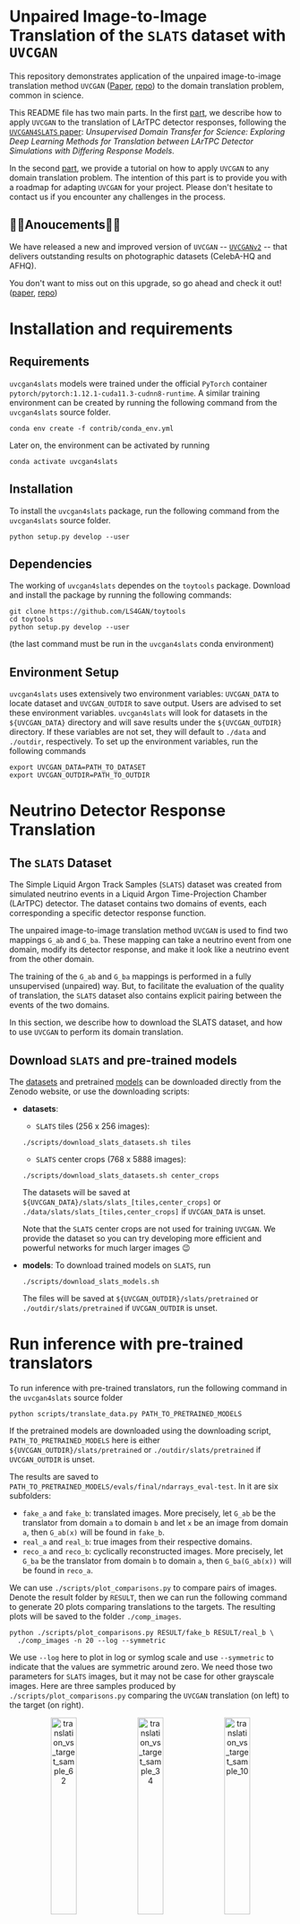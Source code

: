 # Unpaired Image-to-Image Translation of the `SLATS` dataset with `UVCGAN`

This repository demonstrates application of the unpaired image-to-image 
translation method `UVCGAN` ([Paper][uvcgan_paper], [repo][uvcgan_repo]) 
to the domain translation problem, common in science.

This README file has two main parts. In the first 
[part](#neutrino-detector-response-translation), we describe how to 
apply `UVCGAN` to the translation of LArTPC detector responses, following 
the [`UVCGAN4SLATS` paper][uvcgan_paper]: _Unsupervised Domain Transfer 
for Science: Exploring Deep Learning Methods for Translation between LArTPC 
Detector Simulations with Differing Response Models_.

In the second [part](#train-your-own-model), we provide a tutorial on how 
to apply `UVCGAN` to any domain translation problem. The intention of this 
part is to provide you with a roadmap for adapting `UVCGAN` for your project. 
Please don't hesitate to contact us if you encounter any challenges in 
the process.

## :tada::tada:Anoucements:tada::tada:
We have released a new and improved version of `UVCGAN` -- 
[`UVCGANv2`][uvcgan2_repo] -- that delivers outstanding results on 
photographic datasets (CelebA-HQ and AFHQ).

You don't want to miss out on this upgrade, so go ahead and check it out!
([paper][uvcgan2_paper], [repo][uvcgan2_repo])


# Installation and requirements

## Requirements

`uvcgan4slats` models were trained under the official `PyTorch` container
`pytorch/pytorch:1.12.1-cuda11.3-cudnn8-runtime`. A similar training
environment can be created by running the following command from the
`uvcgan4slats` source folder.
```
conda env create -f contrib/conda_env.yml
```
Later on, the environment can be activated by running
```
conda activate uvcgan4slats
```

## Installation

To install the `uvcgan4slats` package, run the following command from the
`uvcgan4slats` source folder.
```
python setup.py develop --user
```

## Dependencies

The working of `uvcgan4slats` dependes on the `toytools` package. Download and
install the package by running the following commands:
```
git clone https://github.com/LS4GAN/toytools
cd toytools
python setup.py develop --user
```
(the last command must be run in the `uvcgan4slats` conda environment)

## Environment Setup

`uvcgan4slats` uses extensively two environment variables: `UVCGAN_DATA` to
locate dataset and `UVCGAN_OUTDIR` to save output. Users are advised to set
these environment variables. `uvcgan4slats` will look for datasets in the
`${UVCGAN_DATA}` directory and will save results under the `${UVCGAN_OUTDIR}`
directory. If these variables are not set, they will default to `./data` and
`./outdir`, respectively. To set up the environment variables, run the
following commands
```
export UVCGAN_DATA=PATH_TO_DATASET
export UVCGAN_OUTDIR=PATH_TO_OUTDIR
```

# Neutrino Detector Response Translation

## The `SLATS` Dataset
The Simple Liquid Argon Track Samples (`SLATS`) dataset was created from 
simulated neutrino events in a Liquid Argon Time-Projection Chamber (LArTPC) 
detector. The dataset contains two domains of events, each corresponding a 
specific detector response function.

The unpaired image-to-image translation method `UVCGAN` is used to find two 
mappings `G_ab` and `G_ba`. These mapping can take a neutrino event from one 
domain, modify its detector response, and make it look like a neutrino event 
from the other domain.

The training of the `G_ab` and `G_ba` mappings is performed in a fully 
unsupervised (unpaired) way. But, to facilitate the evaluation of the quality 
of translation, the `SLATS` dataset also contains explicit pairing between 
the events of the two domains.

In this section, we describe how to download the SLATS dataset, and how to use 
`UVCGAN` to perform its domain translation.

## Download `SLATS` and pre-trained models
The [datasets](https://zenodo.org/record/7809108) and pretrained
[models](https://zenodo.org/record/7853835) can be downloaded directly from
the Zenodo website, or use the downloading scripts:
- **datasets**:
  - `SLATS` tiles (256 x 256 images):
  ```
  ./scripts/download_slats_datasets.sh tiles
  ```
  - `SLATS` center crops (768 x 5888 images):
  ```
  ./scripts/download_slats_datasets.sh center_crops
  ```
  The datasets will be saved at
  `${UVCGAN_DATA}/slats/slats_[tiles,center_crops]` or
  `./data/slats/slats_[tiles,center_crops]` if `UVCGAN_DATA` is unset.

  Note that the `SLATS` center crops are not used for training `UVCGAN`. We
  provide the dataset so you can try developing more efficient and powerful
  networks for much larger images :wink:
- **models**:
  To download trained models on `SLATS`, run
  ```
  ./scripts/download_slats_models.sh
  ```
  The files will be saved at `${UVCGAN_OUTDIR}/slats/pretrained` or
  `./outdir/slats/pretrained` if `UVCGAN_OUTDIR` is unset.

# Run inference with pre-trained translators
To run inference with pre-trained translators, run the following command in
the `uvcgan4slats` source folder
```
python scripts/translate_data.py PATH_TO_PRETRAINED_MODELS
```
If the pretrained models are downloaded using the downloading script,
`PATH_TO_PRETRAINED_MODELS` here is either
`${UVCGAN_OUTDIR}/slats/pretrained` or `./outdir/slats/pretrained` if
`UVCGAN_OUTDIR` is unset.

The results are saved to
`PATH_TO_PRETRAINED_MODELS/evals/final/ndarrays_eval-test`. In it are six
subfolders:
- `fake_a` and `fake_b`: translated images.
  More precisely, let `G_ab` be the translator from domain `a` to domain `b`
  and let `x` be an image from domain `a`, then `G_ab(x)` will be found in
  `fake_b`.
- `real_a` and `real_b`: true images from their respective domains.
- `reco_a` and `reco_b`: cyclically reconstructed images.
  More precisely, let `G_ba` be the translator from domain `b` to domain `a`,
  then `G_ba(G_ab(x))` will be found in `reco_a`.

We can use `./scripts/plot_comparisons.py` to compare pairs of images. Denote
the result folder by `RESULT`, then we can run the following command to
generate 20 plots comparing translations to the targets. The resulting plots
will be saved to the folder `./comp_images`.
```
python ./scripts/plot_comparisons.py RESULT/fake_b RESULT/real_b \
  ./comp_images -n 20 --log --symmetric
```
We use `--log` here to plot in log or symlog scale and use `--symmetric` to
indicate that the values are symmetric around zero. We need those two
parameters for `SLATS` images, but it may not be case for other grayscale
images.
Here are three samples produced by `./scripts/plot_comparisons.py` comparing
the `UVCGAN` translation (on left) to the target (on right).
<p align="center">
  <img src="https://github.com/LS4GAN/gallery/blob/main/uvcgan4slats/img_comparison/sample_62.png" width="30%" title="translation_vs_target_sample_62">
  <img src="https://github.com/LS4GAN/gallery/blob/main/uvcgan4slats/img_comparison/sample_34.png" width="30%" title="translation_vs_target_sample_34">
  <img src="https://github.com/LS4GAN/gallery/blob/main/uvcgan4slats/img_comparison/sample_107.png" width="30%" title="translation_vs_target_sample_10">
</p>

# Train your own model
In this part, we demonstrate how to train `UVCGAN` model on your own dataset. 
We will discuss three topics: Prepare the dataset, Pre-train the generators 
(optional), and Train I2I translation.

For the generator pre-training and image-to-image translation training, we 
will use `SLATS` scripts as examples:
```
scripts/slats/pretrain_slats-256.py
scripts/slats/train_slats-256.py
```
We recommend the following approach when adapting UVCGAN to you needs. Start 
with one of the provided example scripts. Make minimal modifications to make it 
work for your problem. Once it is working, further customize the model 
configuration to achieve the best results.

## 0. Dataset
Please organized your dataset as follows:
```bash
PATH/TO/YOUR/DATASET
├── train
│   ├── DOMAIN_A
│   └── DOMAIN_B
└── test
    ├── DOMAIN_A
    └── DOMAIN_B
```
where `PATH/TO/YOUR/DATASET` is the path to your dataset and `DOMAIN_A` 
and `DOMAIN_B` are the domain names.

To make the training scripts, `pretrain_slats-256.py` and 
`train_slats-256.py`, work with your dataset, they will 
require minimal modifications. In essense, each script contains a python 
dictionary describing the training configuration. You would need to 
modify the data section of that dictionary to make it work with your dataset.
The exact modification will depend on the format of your dataset.

### 0.1 Natural images
  This repository is primarily focused on scientific datasets. If your dataset 
  is made of natural images in common formats (`jepg`, `png`, `webp`, 
  [etc.][image_ext]), you may find it more useful to take one of the 
  [`UVCGAN`][uvcgan_repo] or [`UVCGANv2`][uvcgan2_repo] training scripts as a 
  staring point.
  
  To make those scripts work with your dataset, simply modify the path parameter 
  of the data configuration. The path should to point to the location of your 
  dataset on a disk.
### 0.2 Compressed `NumPy` arrays (saved with extension `*.npz`)
  We provide two examples of the data configurations that support the loading of 
  `npz` arrays:
  1. Plain loading of `NumPy` arrays. The script [`dataloading.py`][dataloading] 
  demonstrates data configuration, suitable for loading of the `NumPy` arrays. 
  This script loads data samples from the `SLATS` dataset.
  1. Loading `NumPy` and performing additional transformations. The script 
  [`dataloading_transform.py`][dataloading_transform] shows an example of the data 
  configuration supporting user-defined transformations. This script is adapted 
  from the [BRaTS 2021 Task 1 dataset][MRI_dataset].
  1. Customized dataset. If you are working with a custom dataset that does not 
  fall into the previous two categories, you will need to implement your own 
  `PyTorch` dataset and place it to 
  [`./uvcgan/data/datasets`](./uvcgan/data/datasets). Then, modify the 
  `select_dataset` function of [`./uvcgan/data/data.py`](./uvcgan/data/data.py) to 
  support the usage of the custom dataset.

## 1. Pretraining (optional but recommended)
Unpaired image-to-image translation presents a significant challenge. As such,
it may be advantageous to start the training with prepared networks, rather
than randomly initialized ones. And the advantange of pre-training is
confirmed by multiple works (see section 5.3 of the
[`UVCGAN` paper][uvcgan_paper] for more
information). 

There are a number of ways for pre-training. Here for `SLATS`,
we use the BERT-like pretraining approach. We subdivide each image into a grid
of 32 x 32 blocks and randomly replace the all values in 40% of the blocks
with zero. Then, we train a generator to fill in the blanks on the two domains
jointly. This generator is then used to initialize both generators for the
translation training. For more detail of pre-training on `SLATS`, see section
3.3.1 of the [`UVCGAN4SLATS` paper][uvcgan4slats_paper].

The script [`pretrain_slats-256.py`](./scripts/slats/pretrain_slats-256.py) 
can be used for `SLATS` pre-training. If you need to adapt this script for 
your own dataset, consider the modification of the following configuration 
options:
- [`data`][pretrain_data] configuration, or for simpler cases, just
  - [`path`][pretrain_path]: dataset location 
  - [`domain names`][pretrain_domain_names]: the names of the domains
- [`label`][pretrain_label]: label for this version of pre-training
  (will be used to name a subfolder in `outdir`)
- [`outdir`][pretrain_outdir]:output directory 
  (will contain a subfolder named by `label`)

The pre-training can be started with:
```
python ./script/slats/pretrain_slats-256.py
```
The type of the generator and batch size can be configured using command-line 
flags `--gen` and `--batch_size`, respectively. All the other parameters (e.g. 
generator/discriminator, optimizer, scheduler, masking, etc.) can be modified 
directly in the script.

## 2. Training

Similar to the pre-training, you can initiate the `SLATS` I2I translation training
with the script [`train_slats-256.py`](./script/slats/train_slats-256.py).

Likewise, to modify this script for your own dataset, change the following 
configuration options:
- [`data`][train_data] configuration, or for simpler cases just 
  - [`path`][train_path]: dataset location 
  - [`domain names`][train_domain_names]: the names of the two domains
- [`label`][train_label]: label for this version of training 
  (will be used to name a subfolder in `outdir`)
- [`outdir`][train_outdir]: output directory 
  (will contain a subfolder named by `label`)
- [`transfer`][train_transfer]: The `transfer` configuration specifies how 
to load the pre-trained generators. If you chose not to use a pre-trained model, 
set this option to `None`. Otherwise, modify the path to the pre-trained model.

The I2I training can be started with:
```
python ./script/slats/train_slats-256.py
```

### 2.1 Key hyper-parameters for optimal performance
Please consider tuning the following parameters for better result:
1. **cycle-consistency loss coefficient `--lambda-cycle`**:
  Equal to $\lambda_{\textrm{cyc}}$ in section 3.1 of the
  [`UVCGAN` paper][uvcgan_paper], and $\lambda_{a}$ and $\lambda_{b}$ in
  section 3.3.2 of the [`UVCGAN4SLATS` paper][uvcgan4slats_paper].
1. **learning rates `--lr-gen` and `--lr-disc`**:
  See dicussion in section 3.3.2 of the
  [`UVCGAN4SLATS` paper][uvcgan4slats_paper].
1. **discriminator gradient penalty `--gp-constant` and `--gp-lambda`**:
  In section 3.3 of the [`UVCGAN` paper][uvcgan_paper] and section 3.3.2 of
  the [`UVCGAN4SLATS` paper][uvcgan4slats_paper], we have `gp-constant`
  $=\gamma$ and `gp-lambda` $=\lambda_{\textrm{GP}}$.




<!---References and Citations -->
[uvcgan4slats_paper]: https://arxiv.org/abs/2304.12858
[uvcgan_paper]: https://openaccess.thecvf.com/content/WACV2023/html/Torbunov_UVCGAN_UNet_Vision_Transformer_Cycle-Consistent_GAN_for_Unpaired_Image-to-Image_Translation_WACV_2023_paper.html
[uvcgan_repo]: https://github.com/LS4GAN/uvcgan
[uvcgan2_paper]: https://arxiv.org/abs/2303.16280
[uvcgan2_repo]: https://github.com/LS4GAN/uvcgan2
[MRI_dataset]: https://www.kaggle.com/datasets/dschettler8845/brats-2021-task1
[image_ext]: https://pytorch.org/vision/main/_modules/torchvision/datasets/folder.html

<!---Permlinks -->
[pretrain_data]: https://github.com/LS4GAN/uvcgan4slats/blob/e46e7596928f40e8e20eee518e55fa43897eb24e/scripts/slats/pretrain_slats-256.py#L58
[pretrain_path]: https://github.com/LS4GAN/uvcgan4slats/blob/e46e7596928f40e8e20eee518e55fa43897eb24e/scripts/slats/pretrain_slats-256.py#L64
[pretrain_domain_names]: https://github.com/LS4GAN/uvcgan4slats/blob/e46e7596928f40e8e20eee518e55fa43897eb24e/scripts/slats/pretrain_slats-256.py#L69
[pretrain_label]: https://github.com/LS4GAN/uvcgan4slats/blob/e46e7596928f40e8e20eee518e55fa43897eb24e/scripts/slats/pretrain_slats-256.py#L111
[pretrain_outdir]: https://github.com/LS4GAN/uvcgan4slats/blob/e46e7596928f40e8e20eee518e55fa43897eb24e/scripts/slats/pretrain_slats-256.py#L112

[train_data]: https://github.com/LS4GAN/uvcgan4slats/blob/e46e7596928f40e8e20eee518e55fa43897eb24e/scripts/slats/train_slats-256.py#L95
[train_path]: https://github.com/LS4GAN/uvcgan4slats/blob/e46e7596928f40e8e20eee518e55fa43897eb24e/scripts/slats/train_slats-256.py#L101
[train_domain_names]: https://github.com/LS4GAN/uvcgan4slats/blob/e46e7596928f40e8e20eee518e55fa43897eb24e/scripts/slats/train_slats-256.py#L106
[train_label]: https://github.com/LS4GAN/uvcgan4slats/blob/e46e7596928f40e8e20eee518e55fa43897eb24e/scripts/slats/train_slats-256.py#L166
[train_outdir]: https://github.com/LS4GAN/uvcgan4slats/blob/e46e7596928f40e8e20eee518e55fa43897eb24e/scripts/slats/train_slats-256.py#L171
[train_transfer]: https://github.com/LS4GAN/uvcgan4slats/blob/e46e7596928f40e8e20eee518e55fa43897eb24e/scripts/slats/train_slats-256.py#L154

<!---Local files -->
[dataloading]: ./examples/dataloading/dataloading.py
[dataloading_transform]: ./examples/dataloading/dataloading_transform.py
